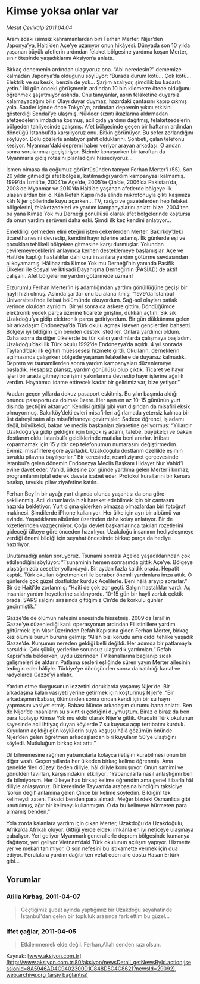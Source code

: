 # Kimse yoksa onlar var

*Mesut Çevikalp 2011.04.04*

<font class="agenda2NewsSpot">
 Aramızdaki isimsiz kahramanlardan biri Ferhan Merter. Nijer’den Japonya’ya, Haiti’den Açe’ye uzanıyor onun hikâyesi. Dünyada son 10 yılda yaşanan büyük afetlerin ardından felaket bölgesine yardıma koşan Merter, sınır ötesinde yaşadıklarını Aksiyon’a anlattı.
</font>
<font class="newsDetail">
 <p>
  <p class="MsoNormal">
   Birkaç denemenin ardından ulaşıyoruz ona. “Abi neredesin?” dememize kalmadan Japonya’da olduğunu söylüyor: “Burada durum kötü... Çok kötü… Elektrik ve su kesik, benzin de yok… Şarjım azalıyor, şimdilik bu kadarla yetin.” İki gün önceki görüşmenin ardından 10 bin kilometre ötede olduğunu öğrenmek şaşırtmıyor aslında. Onu tanıyanlar, asrın felaketine duyarsız kalamayacağını bilir. Olayı duyar duymaz, hazırdaki çantasını kapıp çıkmış yola. Saatler içinde önce Tokyo’ya, ardından depremin yıkıcı etkisini gösterdiği Sendai’ye ulaşmış. Nükleer sızıntı ikazlarına aldırmadan afetzedelerin imdadına koşmuş, acil gıda yardımı dağıtmış, felaketzedelerin bölgeden tahliyesinde çalışmış. Afet bölgesinde geçen bir haftanın ardından döndüğü İstanbul’da karşılıyoruz onu. Bitkin görünüyor. Bu sefer zorlandığını söylüyor. Dolu gözlerle anlatıyor şahit olduklarını. Sohbeti, çalan telefonu kesiyor. Myanmar’daki depremi haber veriyor arayan arkadaşı. O andan sonra sorularımızı geçiştiriyor. Bizimle konuşurken bir taraftan da Myanmar’a gidiş rotasını planladığını hissediyoruz…
   <span>
   </span>
   <span>
   </span>
  </p>
  <p class="MsoNormal">
   İsmen olmasa da çoğumuz görüntüsünden tanıyor Ferhan Merter’i (55). Son 20 yıldır gitmediği afet bölgesi, katılmadığı yardım kampanyası kalmamış. 1999’da İzmit’te, 2004’te Açe’de, 2005’te Çin’de, 2006’da Pakistan’da, 2008’de Myanmar ve 2010’da Haiti’de yaşanan afetlerde bölgeye ilk ulaşanlardan biri o. Kâh Refah Kapısı’nda elinde mikrofonuyla çıktı kaşımıza kâh Nijer çöllerinde kuyu açarken... TV, radyo ve gazetelerden hep felaket bölgelerini, felaketzedeleri ve yardım kampanyalarını anlattı bize. 2004’ten bu yana Kimse Yok mu Derneği gönüllüsü olarak afet bölgelerinde koştursa da onun yardım serüveni daha eski. Şimdi ilk kez kendini anlatıyor…
  </p>
  <p class="MsoNormal">
   Emekliliği gelmeden elini eteğini işten çekenlerden Merter. Bakırköy’deki ticarethanesini devredip, kendini hayır işlerine adamış. İlk günlerde eşi ve çocukları tehlikeli bölgelere gitmesine karşı durmuşlar. Yolundan çeviremeyeceklerini anlayınca kerhen desteklemeye başlamışlar. Açe ve Haiti’de kaptığı hastalıklar dahi onu insanlara yardım götürme sevdasından alıkoyamamış. Hâlihazırda Kimse Yok mu Derneği’nin yanında Pasifik Ülkeleri ile Sosyal ve İktisadi Dayanışma Derneği’nin (PASİAD) de aktif çalışanı. Afet bölgelerine yardım götürmede uzman!
  </p>
  <p class="MsoNormal">
   Erzurumlu Ferhan Merter’in iş adamlığından yardım gönüllüğüne geçişi bir hayli hızlı olmuş. Aslında şartlar onu bu alana itmiş: “1979’da İstanbul Üniversitesi’nde iktisat bölümünde okuyordum. Sağ-sol olayları patlak verince okuldan ayrıldım. Bir yıl sonra da askere gittim. Döndüğümde elektronik yedek parça üzerine ticarete giriştim, dükkân açtım. Sık sık Uzakdoğu’ya gidip elektronik parça getiriyordum. Bir gün dükkânıma gelen bir arkadaşım Endonezya’da Türk okulu açmak isteyen gençlerden bahsetti. Bölgeyi iyi bildiğim için benden destek istediler. Onlara yardımcı oldum. Daha sonra da diğer ülkelerde bu tür kalıcı yardımlarda çalışmaya başladım. Uzakdoğu’daki ilk Türk okulu 1992’de Endonezya’da açıldı. 4 yıl sonrada Tayland’daki ilk eğitim müessesesi hizmete girdi. Okulların, derneklerin açılmasında çalışırken bölgede yaşanan felaketlere de duyarsız kalmadık. Deprem ve tsunamilerden sonra yardım kampanyaları düzenlemeye başladık. Hesapsız plansız, yardım gönüllüsü olup çıktık. Ticaret ve hayır işleri bir arada gitmeyince işimi yakınlarıma devredip hayır işlerine ağırlık verdim. Hayatımızı idame ettirecek kadar bir gelirimiz var, bize yetiyor.”
  </p>
  <p class="MsoNormal">
   Aradan geçen yıllarda dokuz pasaport eskitmiş. Bu yılın başında aldığı onuncu pasaportu da dolmak üzere. Her ayın en az 10-15 gününün yurt dışında geçtiğini aktarıyor. Kendisi gittiği gibi yurt dışından da misafiri eksik olmuyormuş. Bakırköy’deki evleri misafirleri ağırlamada yetersiz kalınca bir üst daireyi satın alıp misafirhaneye çevirmişler. Sadece öğrenci, iş adamı değil, büyükelçi, bakan ve meclis başkanları ziyaretine geliyormuş: “Yıllardır Uzakdoğu’ya gidip geldiğim için birçok iş adamı, talebe, büyükelçi ve bakan dostlarım oldu. İstanbul’a geldiklerinde mutlaka beni ararlar. İrtibatı koparmamak için 15 yıldır cep telefonumun numarasını değiştirmedim. Evimizi misafirlere göre ayarladık. Uzakdoğulu dostlarım özellikle eşimin tavuklu pilavına bayılıyorlar.” Bir keresinde, resmî ziyaret çerçevesinde İstanbul’a gelen dönemin Endonezya Meclis Başkanı Hidayet Nur Vahid’i evine davet eder. Vahid, ülkesine zor günde yardıma gelen Merter’i kırmaz, programlarını iptal ederek davete icabet eder. Protokol kurallarını bir kenara bırakıp, tavuklu pilav ziyafetine katılır.
  </p>
  <p class="MsoNormal">
   Ferhan Bey’in bir ayağı yurt dışında olunca yaşantısı da ona göre şekillenmiş. Acil durumlarda hızlı hareket edebilmek için bir çantasını hazırda bekletiyor. Yurt dışına giderken olmazsa olmazlardan biri fotoğraf makinesi. Şimdilerde iPhone kullanıyor. Her ülke için ayrı bir albümü var evinde. Yaşadıklarını albümler üzerinden daha kolay anlatıyor. Bir de rozetlerinden vazgeçmiyor. Çoğu devlet başkanlarınca takılan rozetlerini gideceği ülkeye göre önceden hazırlıyor. Uzakdoğu insanının hediyeleşmeye verdiği önemi bildiği için seyahat öncesinde birkaç parça da hediye hazırlıyor.
  </p>
  <p class="MsoNormal">
   Unutamadığı anları soruyoruz. Tsunami sonrası Açe’de yaşadıklarından çok etkilendiğini söylüyor: “Tsunaminin hemen sonrasında gittik Açe’ye. Bölgeye ulaştığımızda cesetler yollardaydı. Bir aydan fazla kaldık orada. Hepatit kaptık. Türk okulları öğretmenleri ile beraber önemli yardımlara imza attık. O günlerde çok güzel dostluklar kurduk Açelilerle. Beni hâlâ arayıp sorarlar.” Bir de Haiti’de zorlanmış: “Haiti de çok zor geçti. Salgın hastalıklar vardı. Aç insanlar yardım heyetlerine saldırıyordu. 10-15 gün bir hayli zorluk çektik orada. SARS salgını sırasında gittiğimiz Çin’de de korkulu günler geçirmiştik.”
  </p>
  <p class="MsoNormal">
   Gazze’de de ölümün nefesini ensesinde hissetmiş. 2009’da İsrail’in Gazze’ye düzenlediği kanlı operasyonun ardından Filistinlilere yardım götürmek için Mısır üzerinden Refah Kapısı’na giden Ferhan Merter, birkaç kez ölümle burun buruna gelmiş: “Allah bizi korudu ama ciddi tehlike yaşadık Gazze’de. Kurşunun nereden geldiği belli değildi. Her adımda bir patlamayla sarsıldık. Çok şükür, yerlerine sorunsuz ulaştırdık yardımları.” Refah Kapısı’nda beklerken, uydu üzerinden TV kanallarına bağlanıp sıcak gelişmeleri de aktarır. Patlama sesleri eşliğinde süren yayın Merter ailesinin tedirgin eder hâliyle. Türkiye’ye dönüşünden sonra da katıldığı kanal ve radyolarda Gazze’yi anlatır.
  </p>
  <p class="MsoNormal">
   Yardım etme duygusunun lezzetini doruklarda yaşamış Nijer’de. Bir arkadaşına kalan vasiyeti yerine getirmek için koşturmuş Nijer’e: “Bir arkadaşımın babası, ölümünden sonra ondan kendi için bir su hayrı yapmasını vasiyet etmiş. Babası ölünce arkadaşım durumu bana anlattı. Ben de Nijer’de insanların su sıkıntısı çektiğini duymuştum. Biraz o biraz da ben para toplayıp Kimse Yok mu ekibi olarak Nijer’e gittik. Oradaki Türk okulunun sayesinde acil ihtiyaç duyan köylerde 7 su kuyusu açıp tertibatını kurduk. Kuyuların açıldığı gün köylülerin suya koşuşu hâlâ gözümün önünde. Nijer’den gelen öğretmen arkadaşlardan biri kuyuların 50’ye ulaştığını söyledi. Mutluluğum birkaç kat arttı.”
  </p>
  <p class="MsoNormal">
   Dil bilmemesine rağmen yabancılarla kolayca iletişim kurabilmesi onun bir diğer vasfı. Geçen yıllarda her ülkeden birkaç kelime öğrenmiş. Ama genelde ‘ileri düzey’ beden diliyle, hâl diliyle konuşuyor. Onun samimi ve gönülden tavırları, karşısındakini etkiliyor: “Yabancılarla nasıl anlaştığımı ben de bilmiyorum. Her ülkeye has birkaç kelime öğrendim ama genel itibarla hâl diliyle anlaşıyoruz. Bir keresinde Tayvan’da arabasına bindiğim taksiciye ‘sorun değil’ anlamına gelen Çince bir kelime söyledim. Bildiğim tek kelimeydi zaten. Taksici benden para almadı. Meğer bizdeki Osmanlıca gibi unutulmuş, ağır bir kelimeyi kullanmışım. O da bu kelimeye hürmeten para almamış benden.”
  </p>
  <p class="MsoNormal">
   Yola zorda kalanlara yardım için çıkan Merter, Uzakdoğu’da Uzakdoğulu, Afrika’da Afrikalı oluyor. Gittiği yerde eldeki imkânla en iyi neticeye ulaşmaya çabalıyor. Yeri geliyor Myanmarlı generallerle deprem bölgesinde kumanya dağıtıyor, yeri geliyor Vietnam’daki Türk okulunun açılışını yapıyor. Hizmette yer ve mekân tanımıyor. O son nefesini bu istikamette vermek için dua ediyor. Perululara yardım dağıtırken vefat eden aile dostu Hasan Ertürk gibi...
  </p>
 </p>
</font>

## Yorumlar

### Atilla Kırbaş, 2011-04-07
> Geçtiğimiz şubat ayında yaptığımız bir Uzakdoğu seyahatinde İstanbul'dan gelen bir topluluk arasında fark ettim bu güzel...

### iffet çağlar, 2011-04-05
> Etkilenmemek elde değil. Ferhan,Allah senden razı olsun.

Kaynak: [www.aksiyon.com.tr](http://www.aksiyon.com.tr:80/aksiyon/newsDetail_getNewsById.action;jsessionid=8A5946AD4C9402300D1C848D5C4C8621?newsId=29092), [web.archive.org (arşiv bağlantısı)](http://web.archive.org/web/20110408005509/http://www.aksiyon.com.tr:80/aksiyon/newsDetail_getNewsById.action;jsessionid=8A5946AD4C9402300D1C848D5C4C8621?newsId=29092)
